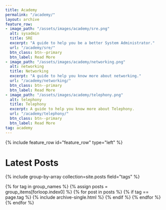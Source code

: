 ```yaml
---
title: Academy
permalink: "/academy/"
layout: archive
feature_row:
- image_path: "/assets/images/academy/sre.png"
  alt: sysadmin
  title: SRE
  excerpt: "A guide to help you be a better System Administrator."
  url: "/academy/sre/"
  btn_class: btn--primary
  btn_label: Read More
- image_path: "/assets/images/academy/networking.png"
  alt: networking
  title: Networking
  excerpt: "A guide to help you know more about networking."
  url: "/academy/networking/"
  btn_class: btn--primary
  btn_label: Read More
- image_path: "/assets/images/academy/telephony.png"
  alt: telephony
  title: Telephony
  excerpt: A guide to help you know more about Telephony.
  url: "/academy/telephony/"
  btn_class: btn--primary
  btn_label: Read More
tag: academy
---
```


{% include feature_row id="feature_row" type="left" %}

# Latest Posts

{% include group-by-array collection=site.posts field="tags" %}

{% for tag in group_names %}
  {% assign posts = group_items[forloop.index0] %}
  {% for post in posts %}
    {% if tag == page.tag %}
      {% include archive-single.html %}
    {% endif %}
  {% endfor %}
{% endfor %}
